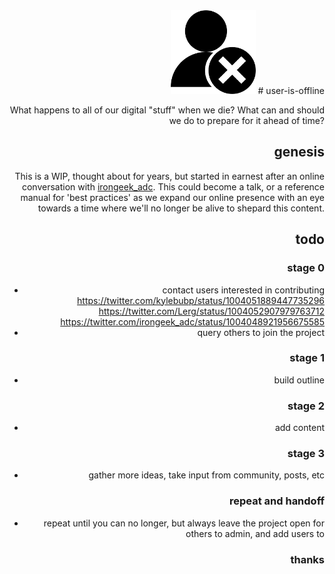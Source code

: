 <div align="right"><img src="icon.png" alt="user-is-offline" width="136" height="134"</div>
# user-is-offline

What happens to all of our digital "stuff" when we die? What can and should we do to prepare for it ahead of time?

## genesis

This is a WIP, thought about for years, but started in earnest after an online conversation with [irongeek_adc](https://twitter.com/irongeek_adc/status/999838152318734336). This could become a talk, or a reference manual for 'best practices' as we expand our online presence with an eye towards a time where we'll no longer be alive to shepard this content.

## todo

### stage 0

* contact users interested in contributing
https://twitter.com/kylebubp/status/1004051889447735296
https://twitter.com/Lerg/status/1004052907979763712
https://twitter.com/irongeek_adc/status/1004048921956675585
* query others to join the project

### stage 1

* build outline

### stage 2

* add content

### stage 3

* gather more ideas, take input from community, posts, etc

### repeat and handoff

* repeat until you can no longer, but always leave the project open for others to admin, and add users to

### thanks
